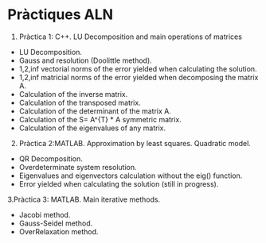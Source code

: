 # Pràctiques ALN

1. Pràctica 1: C++. LU Decomposition and main operations of matrices
  - LU Decomposition.
  - Gauss and resolution (Doolittle method).
  - 1,2,inf vectorial norms of the error yielded when calculating the solution.
  - 1,2,inf matricial norms of the error yielded when decomposing the matrix A.
  - Calculation of the inverse matrix.
  - Calculation of the transposed matrix.
  - Calculation of the determinant of the matrix A.
  - Calculation of the S= A^{T} * A symmetric matrix.
  - Calculation of the eigenvalues of any matrix.
  
2. Pràctica 2:MATLAB. Approximation by least squares. Quadratic model.
  - QR Decomposition. 
  - Overdeterminate system resolution.
  - Eigenvalues and eigenvectors calculation without the eig() function.
  - Error yielded when calculating the solution (still in progress).
  
3.Pràctica 3: MATLAB. Main iterative methods.
  - Jacobi method.
  - Gauss-Seidel method.
  - OverRelaxation method.
